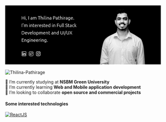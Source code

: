 ![Thilina Pathirage](me.jpg)
<p align="left"> <img src="https://komarev.com/ghpvc/?username=Thilina-Pathirage&color=brightgreen" alt="Thilina-Pathirage" /> </p>


🔭 I’m currently studying at <strong>NSBM Green University</strong> <br/>
🌱 I’m currently learning <strong>Web and Mobile application development</strong> <br/>
👯 I’m looking to collaborate <strong>open source and commercial projects</strong> <br/>

#### Some interested technologies
<p align="left">

</p>

[![ReactJS](https://ionicabizau.github.io/badges/react.svg)](https://www.paypal.me/anuraghazra)
